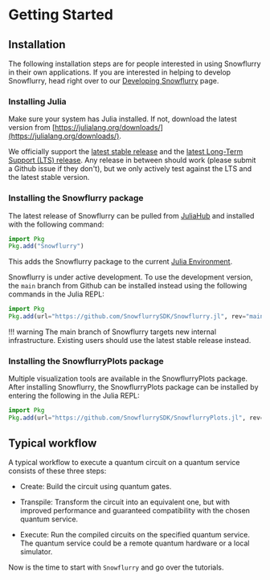# Getting Started

## Installation

The following installation steps are for people interested in using Snowflurry in their own
applications. If you are interested in helping to develop Snowflurry, head right over to our
[Developing Snowflurry](./development.md) page.

### Installing Julia

Make sure your system has Julia installed. If not, download the latest version from
[https://julialang.org/downloads/](https://julialang.org/downloads/).

We officially support the
[latest stable release](https://julialang.org/downloads/#current_stable_release) and the
[latest Long-Term Support (LTS) release](https://julialang.org/downloads/#long_term_support_release).
Any release in between should work (please submit a Github issue if they don't), but we only
actively test against the LTS and the latest stable version.

### Installing the Snowflurry package

The latest release of Snowflurry can be pulled from
[JuliaHub](https://juliahub.com/ui/Packages/General/Snowflurry) and installed with the
following command:
```julia
import Pkg
Pkg.add("Snowflurry")
```

This adds the Snowflurry package to the current
[Julia Environment](https://pkgdocs.julialang.org/v1/environments/).

Snowflurry is under active development. To use the development version, the `main` branch
from Github can be installed instead using the following commands in the Julia REPL:

```julia
import Pkg
Pkg.add(url="https://github.com/SnowflurrySDK/Snowflurry.jl", rev="main")
```

!!! warning
    The main branch of Snowflurry targets new internal infrastructure. Existing users should
    use the latest stable release instead.

### Installing the SnowflurryPlots package

Multiple visualization tools are available in the SnowflurryPlots package. After installing
Snowflurry, the SnowflurryPlots package can be installed by entering the following in the
Julia REPL:
```julia
import Pkg
Pkg.add(url="https://github.com/SnowflurrySDK/SnowflurryPlots.jl", rev="main")
```

## Typical workflow

A typical workflow to execute a quantum circuit on a quantum service consists of these three
steps:

- Create: Build the circuit using quantum gates.

- Transpile: Transform the circuit into an equivalent one, but with improved performance and
    guaranteed compatibility with the chosen quantum service.

- Execute: Run the compiled circuits on the specified quantum service. The quantum service
    could be a remote quantum hardware or a local simulator.


Now is the time to start with `Snowflurry` and go over the tutorials.
